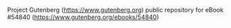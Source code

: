 Project Gutenberg (https://www.gutenberg.org) public repository for
eBook #54840 (https://www.gutenberg.org/ebooks/54840)
